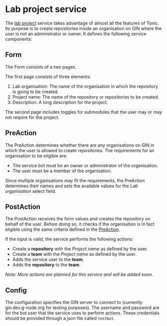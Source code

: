 # Lab project service

The [lab project](/utonics/labproject/main.go) service takes advantage of almost all the features of Tonic.  Its purpose is to create repositories inside an organisation on GIN where the user is not an administrator or owner.
It defines the following service components:

## Form

The Form consists of a two pages.

The first page consists of three elements:
1. Lab organisation: The name of the organisation in which the repository is going to be created.
2. Project name: The name of the repository or repositories to be created.
3. Description: A long description for the project.

The second page includes toggles for submodules that the user may or may not require for the project.

## PreAction

The PreAction determines whether there are any organisations on GIN in which the user is allowed to create repositories.  The requirements for an organisation to be eligible are:
- The service bot must be an owner or administrator of the organisation.
- The user must be a member of the organisation.

Since multiple organisations may fit the requirements, the PreAction determines their names and sets the available values for the _Lab organisation_ select field.

## PostAction

The PostAction receives the form values and creates the repository on behalf of the user.  Before doing so, it checks if the organisation is in fact eligible using the same criteria defined in the [PreAction](#preaction).

If the input is valid, the service performs the following actions:
- Create a **repository** with the _Project name_ as defined by the user.
- Create a **team** with the _Project name_ as defined by the user.
- Adds the service user to the **team**.
- Adds the **repository** to the **team**.

*Note: More actions are planned for this service and will be added soon.*

## Config

The configuration specifies the GIN server to connect to (currently gin.dev.g-node.org for testing purposes).  The username and password are for the bot user that the service uses to perform actions.  These credentials should be provided through a json file called `testbot`.
